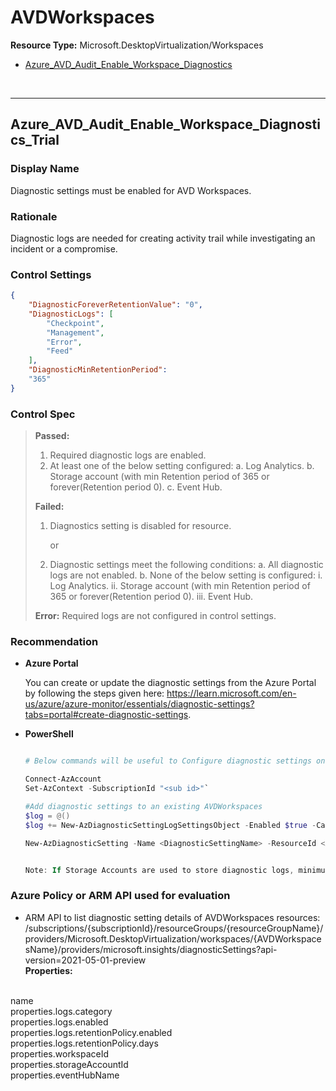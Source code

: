 ﻿# AVDWorkspaces

**Resource Type:** Microsoft.DesktopVirtualization/Workspaces

<!-- TOC -->

- [Azure_AVD_Audit_Enable_Workspace_Diagnostics](#Azure_AVD_Audit_Enable_Workspace_Diagnostics)

<!-- /TOC -->
<br/>

___ 

## Azure_AVD_Audit_Enable_Workspace_Diagnostics_Trial 

### Display Name 
Diagnostic settings must be enabled for AVD Workspaces.

### Rationale 
Diagnostic logs are needed for creating activity trail while investigating an incident or a compromise.

### Control Settings 
```json 
{
    "DiagnosticForeverRetentionValue": "0",
    "DiagnosticLogs": [
		"Checkpoint",
		"Management",
		"Error",
		"Feed"
    ],
    "DiagnosticMinRetentionPeriod":
	"365"
}
 ``` 
### Control Spec 

> **Passed:** 
> 1. Required diagnostic logs are enabled.
> 2. At least one of the below setting configured:
> a. Log Analytics.
> b. Storage account (with min Retention period of 365 or forever(Retention period 0).
> c. Event Hub.
> 
> **Failed:** 
> 1. Diagnostics setting is disabled for resource.
> 
>       or
>
> 2. Diagnostic settings meet the following conditions:
> a. All diagnostic logs are not enabled.
> b. None of the below setting is configured:
> i. Log Analytics.
> ii. Storage account (with min Retention period of 365 or forever(Retention period 0).
> iii. Event Hub.
> 
> **Error:** 
> Required logs are not configured in control settings.
> 

### Recommendation 

- **Azure Portal** 

	 You can create or update the diagnostic settings from the Azure Portal by following the steps given here: https://learn.microsoft.com/en-us/azure/azure-monitor/essentials/diagnostic-settings?tabs=portal#create-diagnostic-settings.

- **PowerShell** 

	 ```powershell 

	# Below commands will be useful to Configure diagnostic settings on AVDWorkspaces

    Connect-AzAccount
	Set-AzContext -SubscriptionId "<sub id>"`
	
	#Add diagnostic settings to an existing AVDWorkspaces
	$log = @()
	$log += New-AzDiagnosticSettingLogSettingsObject -Enabled $true -CategoryGroup allLogs

	New-AzDiagnosticSetting -Name <DiagnosticSettingName> -ResourceId <AVDWorkspacesResourceId> -WorkspaceId <LogAnalyticsWorkspaceID> -Log $log -StorageAccountId <StorageAccountResourceId> -EventHubName <EventHubName>-EventHubAuthorizationRuleId <EventHubAuthorizationRuleId>

	
	Note: If Storage Accounts are used to store diagnostic logs, minimum retention period must be set to '365' or '0' (forever). 
 	```  
### Azure Policy or ARM API used for evaluation 

- ARM API to list diagnostic setting details of AVDWorkspaces resources: /subscriptions/{subscriptionId}/resourceGroups/{resourceGroupName}/providers/Microsoft.DesktopVirtualization/workspaces/{AVDWorkspacesName}/providers/microsoft.insights/diagnosticSettings?api-version=2021-05-01-preview<br />
**Properties:**
<br/>
name<br />
properties.logs.category<br />
properties.logs.enabled<br />
properties.logs.retentionPolicy.enabled<br />
properties.logs.retentionPolicy.days<br />
properties.workspaceId<br />
properties.storageAccountId<br />
properties.eventHubName<br />
<br />

<br />
